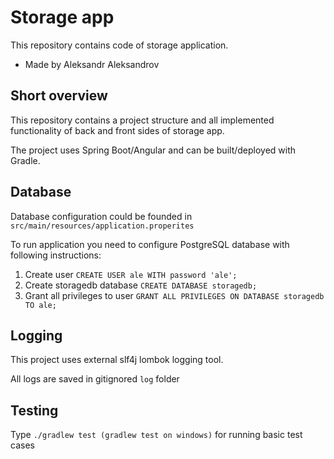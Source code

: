 # Storage app
This repository contains code of storage application.
* Made by Aleksandr Aleksandrov


## Short overview

This repository contains a project structure and all implemented functionality of back and front sides of storage app.

The project uses Spring Boot/Angular and can be built/deployed with Gradle.

## Database
Database configuration could be founded in `src/main/resources/application.properites`

To run application you need to configure PostgreSQL database with following instructions:

1. Create user
``
CREATE USER ale WITH password 'ale';
``
2. Create storagedb database 
``
CREATE DATABASE storagedb;
``
3. Grant all privileges to user
``
GRANT ALL PRIVILEGES ON DATABASE storagedb TO ale;
``

## Logging

This project uses external slf4j lombok logging tool. 

All logs are saved in gitignored `log` folder

## Testing

Type `./gradlew test (gradlew test on windows)` for running basic test cases